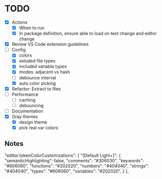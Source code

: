 # TODO 
- [x] Actions
  - [x] When to run
  - [x] In package definition, ensure able to load on text change and editor change
- [x] Review VS Code extension guidelines
- [ ] Config
  - [x] colors
  - [x] exluded file types
  - [x] included variable types
  - [x] modes: adjacent vs hash
  - [ ] debounce interval
  - [x] auto color picking
- [x] Refactor: Extract to files
- [ ] Performance
  - [ ] caching
  - [ ] debouncing
- [ ] Documentation
- [x] Gray themes
  - [x] design theme
  - [x] pick real var colors

## Notes
"editor.tokenColorCustomizations": {
	"[Default Light+]": {
		"semanticHighlighting": false,
		"comments": "#306030",
		"keywords": "#606060",
		"functions": "#202020",
		"numbers": "#404040",
		"strings": "#404040",
		"types": "#606060",
		"variables": "#202020",
	}
},

